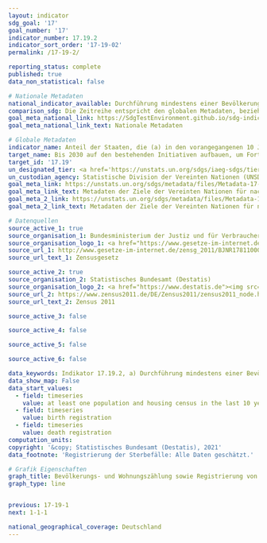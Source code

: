 ```yaml
---
layout: indicator
sdg_goal: '17'
goal_number: '17'
indicator_number: 17.19.2
indicator_sort_order: '17-19-02'
permalink: /17-19-2/

reporting_status: complete
published: true
data_non_statistical: false

# Nationale Metadaten
national_indicator_available: Durchführung mindestens einer Bevölkerungs- und Wohnungszählung in den letzten 10 Jahren <br> Registrierung der Geburten <br> Registrierung von Todesfällen
comparison_sdg: Die Zeitreihe entspricht den globalen Metadaten, bezieht sich aber auf Deutschland und nicht auf alle UN-Mitgliedsländer.
goal_meta_national_link: https://SdgTestEnvironment.github.io/sdg-indicators/public/MetaDe/17.19.2.pdf
goal_meta_national_link_text: Nationale Metadaten

# Globale Metadaten
indicator_name: Anteil der Staaten, die (a) in den vorangegangenen 10 Jahren mindestens eine Bevölkerungs- und Wohnungszählung durchgeführt haben und (b) bei der Geburtenregistrierung 100 Prozent und bei der Registrierung von Todesfällen 80 Prozent erreicht haben
target_name: Bis 2030 auf den bestehenden Initiativen aufbauen, um Fortschrittsmaße für nachhaltige Entwicklung zu erarbeiten, die das Bruttoinlandsprodukt ergänzen, und den Aufbau der statistischen Kapazitäten der Entwicklungsländer unterstützen
target_id: '17.19'
un_designated_tier: <a href='https://unstats.un.org/sdgs/iaeg-sdgs/tier-classification/' title='Klicken Sie hier um weitere Informationen zur UN-Tier-Klassifikation zu erhalten.'>Tier I</a>
un_custodian_agency: Statistische Division der Vereinten Nationen (UNSD)
goal_meta_link: https://unstats.un.org/sdgs/metadata/files/Metadata-17-19-02a.pdf
goal_meta_link_text: Metadaten der Ziele der Vereinten Nationen für nachhaltige Entwicklung (17.19.2 (a))
goal_meta_2_link: https://unstats.un.org/sdgs/metadata/files/Metadata-17-19-02b.pdf
goal_meta_2_link_text: Metadaten der Ziele der Vereinten Nationen für nachhaltige Entwicklung (17.19.2 (b))

# Datenquellen
source_active_1: true
source_organisation_1: Bundesministerium der Justiz und für Verbraucherschutz (BMJV)
source_organisation_logo_1: <a href="https://www.gesetze-im-internet.de"><img src="https://g205sdgs.github.io/sdg-indicators/public/OrgImgDe/bmjv.png" alt="Logo bmjv" style="height:60px; width:148px"/></a>
source_url_1: http://www.gesetze-im-internet.de/zensg_2011/BJNR178110009.html
source_url_text_1: Zensusgesetz

source_active_2: true
source_organisation_2: Statistisches Bundesamt (Destatis)
source_organisation_logo_2: <a href="https://www.destatis.de"><img src="https://g205sdgs.github.io/sdg-indicators/public/OrgImgDe/destatis.png" alt="Logo destatis" style="height:60px; width:148px"/></a>
source_url_2: https://www.zensus2011.de/DE/Zensus2011/zensus2011_node.html
source_url_text_2: Zensus 2011

source_active_3: false

source_active_4: false

source_active_5: false

source_active_6: false

data_keywords: Indikator 17.19.2, a) Durchführung mindestens einer Bevölkerungs- und Wohnungszählung in den letzten 10 Jahren, b) Registrierung der Geburten, c) Registrierung der Sterbefälle
data_show_map: False
data_start_values: 
  - field: timeseries
    value: at least one population and housing census in the last 10 years conducted
  - field: timeseries
    value: birth registration
  - field: timeseries
    value: death registration
computation_units: 
copyright: '&copy; Statistisches Bundesamt (Destatis), 2021'
data_footnote: 'Registrierung der Sterbefälle: Alle Daten geschätzt.'

# Grafik Eigenschaften
graph_title: Bevölkerungs- und Wohnungszählung sowie Registrierung von Geburten und Todesfällen
graph_type: line


previous: 17-19-1
next: 1-1-1

national_geographical_coverage: Deutschland
---
```


<span></span>